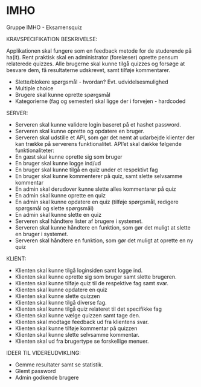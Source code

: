 # IMHO
Gruppe IMHO - Eksamensquiz

KRAVSPECIFIKATION 
BESKRIVELSE: 

Applikationen skal fungere som en feedback metode for de studerende på ha(it). Rent praktisk skal en administrator (forelæser) oprette pensum relaterede quizzes. Alle brugerne skal kunne tilgå quizzes og forsøge at besvare dem, få resultaterne udskrevet, samt tilføje kommentarer.  

- Slette/blokere spørgsmål - hvordan? Evt. udvidelsesmulighed 
- Multiple choice 
- Brugere skal kunne oprette spørgsmål
- Kategorierne (fag og semester) skal ligge der i forvejen - hardcoded
					
SERVER: 						
- Serveren skal kunne validere login baseret på et hashet password.
- Serveren skal kunne oprette og opdatere en bruger.
- Serveren skal udstille et API, som gør det nemt at udarbejde klienter der kan trække på serverens funktionalitet. API’et skal dække følgende funktionaliteter:
- En gæst skal kunne oprette sig som bruger
- En bruger skal kunne logge ind/ud
- En bruger skal kunne tilgå en quiz under et respektivt fag
- En bruger skal kunne kommenterer på quiz, samt slette selvsamme kommentar 
- En admin skal derudover kunne slette alles kommentarer på quiz
- En admin skal kunne oprette en quiz
- En admin skal kunne opdatere en quiz (tilføje spørgsmål, redigere spørgsmål og slette spørgsmål)
- En admin skal kunne slette en quiz
- Serveren skal håndtere lister af brugere i systemet.
- Serveren skal kunne håndtere en funktion, som gør det muligt at slette en bruger i systemet.
- Serveren skal håndtere en funktion, som gør det muligt at oprette en ny quiz

KLIENT:
- Klienten skal kunne tilgå loginsiden samt logge ind.  
- Klienten skal kunne oprette sig som bruger samt slette brugeren. 
- Klienten skal kunne tilføje quiz til de respektive fag samt svar. 
- Klienten skal kunne opdatere en quiz
- Klienten skal kunne slette quizzen
- Klienten skal kunne tilgå diverse fag. 
- Klienten skal kunne tilgå quiz relateret til det specifikke fag
- Klienten skal kunne vælge quizzen samt tage den. 
- Klienten skal modtage feedback ud fra klientens svar. 
- Klienten skal kunne tilføje kommentar på quizzen
- Klienten skal kunne slette selvsamme kommentar. 
- Klienten skal ud fra brugertype se forskellige menuer. 

IDEER TIL VIDEREUDVIKLING: 
- Gemme resultater samt se statistik. 
- Glemt password
- Admin godkende brugere 
			
		
